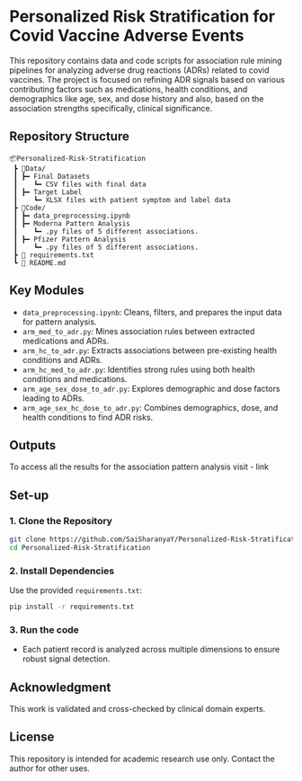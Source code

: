 
# Personalized Risk Stratification for Covid Vaccine Adverse Events

This repository contains data and code scripts for association rule mining pipelines for analyzing adverse drug reactions (ADRs) related to covid vaccines. The project is focused on refining ADR signals based on various contributing factors such as medications, health conditions, and demographics like age, sex, and dose history and also, based on the association strengths specifically, clinical significance.

## Repository Structure

```
📦Personalized-Risk-Stratification
 ┣ 📂Data/
 ┃ ┣━ Final Datasets
 ┃    ┗━ CSV files with final data
 ┃ ┣━ Target Label
 ┃    ┗━ XLSX files with patient symptom and label data
 ┣ 📂Code/
 ┃ ┣━ data_preprocessing.ipynb
 ┃ ┣━ Moderna Pattern Analysis
 ┃    ┗━ .py files of 5 different associations.
 ┃ ┣━ Pfizer Pattern Analysis
 ┃    ┗━ .py files of 5 different associations.
 ┣ 📄 requirements.txt
 ┗ 📄 README.md
```

## Key Modules

- `data_preprocessing.ipynb`: Cleans, filters, and prepares the input data for pattern analysis.
- `arm_med_to_adr.py`: Mines association rules between extracted medications and ADRs.
- `arm_hc_to_adr.py`: Extracts associations between pre-existing health conditions and ADRs.
- `arm_hc_med_to_adr.py`: Identifies strong rules using both health conditions and medications.
- `arm_age_sex_dose_to_adr.py`: Explores demographic and dose factors leading to ADRs.
- `arm_age_sex_hc_dose_to_adr.py`: Combines demographics, dose, and health conditions to find ADR risks.

## Outputs

To access all the results for the association pattern analysis visit - link

## Set-up

### 1. Clone the Repository

```bash
git clone https://github.com/SaiSharanyaY/Personalized-Risk-Stratification.git
cd Personalized-Risk-Stratification
```

### 2. Install Dependencies

Use the provided `requirements.txt`:

```bash
pip install -r requirements.txt
```

### 3. Run the code

- Each patient record is analyzed across multiple dimensions to ensure robust signal detection.

## Acknowledgment

This work is validated and cross-checked by clinical domain experts.

## License

This repository is intended for academic research use only. Contact the author for other uses.



